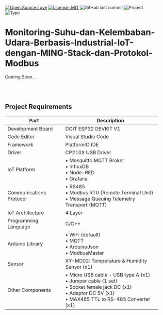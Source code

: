 [![Open Source Love](https://badges.frapsoft.com/os/v1/open-source.svg?style=flat)](https://github.com/ellerbrock/open-source-badges/)
[![License: MIT](https://img.shields.io/badge/License-MIT-blue.svg?logo=github&color=%23F7DF1E)](https://opensource.org/licenses/MIT)
![GitHub last commit](https://img.shields.io/github/last-commit/cakraawijaya/Monitoring-Suhu-dan-Kelembaban-Udara-Berbasis-Industrial-IoT-dengan-MING-Stack-dan-Protokol-Modbus?logo=Codeforces&logoColor=white&color=%23F7DF1E)
![Project](https://img.shields.io/badge/Project-ESP32-light.svg?style=flat&logo=espressif&logoColor=white&color=%23F7DF1E)
![Type](https://img.shields.io/badge/Type-Personal%20Experiment-light.svg?style=flat&logo=gitbook&logoColor=white&color=%23F7DF1E)

# Monitoring-Suhu-dan-Kelembaban-Udara-Berbasis-Industrial-IoT-dengan-MING-Stack-dan-Protokol-Modbus
Coming Soon...

<br><br>

## Project Requirements
| Part | Description |
| --- | --- |
| Development Board | DOIT ESP32 DEVKIT V1 |
| Code Editor | Visual Studio Code | 
| Framework | PlatformIO IDE |
| Driver | CP210X USB Driver |
| IoT Platform | • Mosquitto MQTT Broker<br>• InfluxDB<br>• Node-RED<br>• Grafana |
| Communications Protocol | • RS485<br>• Modbus RTU (Remote Terminal Unit)<br>• Message Queuing Telemetry Transport (MQTT) |
| IoT Architecture | 4 Layer |
| Programming Language | C/C++ |
| Arduino Library | • WiFi (default)<br>• MQTT<br>• ArduinoJson<br>• ModbusMaster |
| Sensor | XY-MD02: Temperature & Humidity Sensor (x1) |
| Other Components | • Micro USB cable - USB type A (x1)<br>• Jumper cable (1 set)<br>• Socket female jack DC (x1)<br>• Adaptor DC 5V (x1)<br>• MAX485 TTL to RS-485 Converter (x1) |

<br><br>
